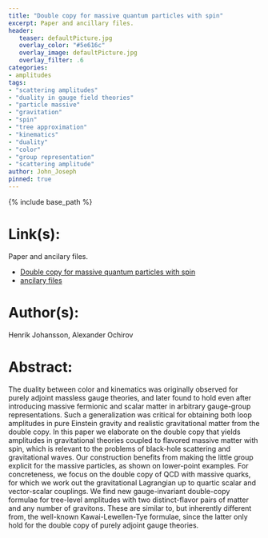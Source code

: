 ```yaml
---
title: "Double copy for massive quantum particles with spin"
excerpt: Paper and ancillary files.
header:
   teaser: defaultPicture.jpg
   overlay_color: "#5e616c"
   overlay_image: defaultPicture.jpg
   overlay_filter: .6
categories:
- amplitudes
tags:
- "scattering amplitudes"
- "duality in gauge field theories"
- "particle massive"
- "gravitation"
- "spin"
- "tree approximation"
- "kinematics"
- "duality"
- "color"
- "group representation"
- "scattering amplitude"
author: John_Joseph
pinned: true
---
```

{% include base_path %}

# Link(s):
Paper and ancilary files.
  * [Double copy for massive quantum particles with spin](https://arxiv.org/abs/1906.12292)
  * [ancilary files](https://arxiv.org/src/1906.12292/anc)

# Author(s):
Henrik Johansson, Alexander Ochirov

# Abstract:
The duality between color and kinematics was originally observed for purely adjoint massless gauge theories, and later found to hold even after introducing massive fermionic and scalar matter in arbitrary gauge-group representations. Such a generalization was critical for obtaining both loop amplitudes in pure Einstein gravity and realistic gravitational matter from the double copy. In this paper we elaborate on the double copy that yields amplitudes in gravitational theories coupled to flavored massive matter with spin, which is relevant to the problems of black-hole scattering and gravitational waves. Our construction benefits from making the little group explicit for the massive particles, as shown on lower-point examples. For concreteness, we focus on the double copy of QCD with massive quarks, for which we work out the gravitational Lagrangian up to quartic scalar and vector-scalar couplings. We find new gauge-invariant double-copy formulae for tree-level amplitudes with two distinct-flavor pairs of matter and any number of gravitons. These are similar to, but inherently different from, the well-known Kawai-Lewellen-Tye formulae, since the latter only hold for the double copy of purely adjoint gauge theories.